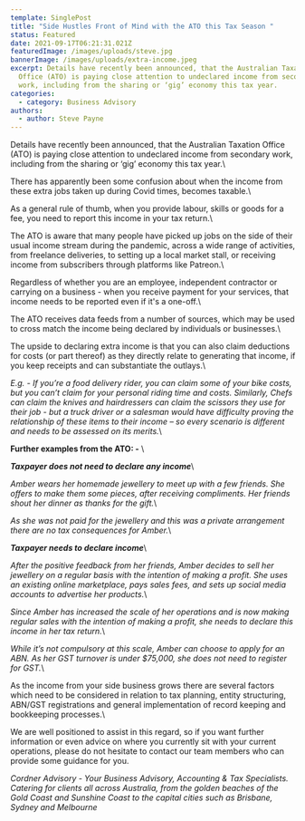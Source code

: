 ```yaml
---
template: SinglePost
title: "Side Hustles Front of Mind with the ATO this Tax Season "
status: Featured
date: 2021-09-17T06:21:31.021Z
featuredImage: /images/uploads/steve.jpg
bannerImage: /images/uploads/extra-income.jpeg
excerpt: Details have recently been announced, that the Australian Taxation
  Office (ATO) is paying close attention to undeclared income from secondary
  work, including from the sharing or ‘gig’ economy this tax year.
categories:
  - category: Business Advisory
authors:
  - author: Steve Payne
---
```

Details have recently been announced, that the Australian Taxation Office (ATO) is paying close attention to undeclared income from secondary work, including from the sharing or ‘gig’ economy this tax year.\

There has apparently been some confusion about when the income from these extra jobs taken up during Covid times, becomes taxable.\

As a general rule of thumb, when you provide labour, skills or goods for a fee, you need to report this income in your tax return.\

The ATO is aware that many people have picked up jobs on the side of their usual income stream during the pandemic, across a wide range of activities, from freelance deliveries, to setting up a local market stall, or receiving income from subscribers through platforms like Patreon.\

Regardless of whether you are an employee, independent contractor or carrying on a business - when you receive payment for your services, that income needs to be reported even if it's a one-off.\

The ATO receives data feeds from a number of sources, which may be used to cross match the income being declared by individuals or businesses.\

The upside to declaring extra income is that you can also claim deductions for costs (or part thereof) as they directly relate to generating that income, if you keep receipts and can substantiate the outlays.\

*E.g. - If you’re a food delivery rider, you can claim some of your bike costs, but you can’t claim for your personal riding time and costs.  Similarly, Chefs can claim the knives and hairdressers can claim the scissors they use for their job - but a truck driver or a salesman would have difficulty proving the relationship of these items to their income – so every scenario is different and needs to be assessed on its merits.*\

**Further examples from the ATO: -** \

***Taxpayer does not need to declare any income***\

*Amber wears her homemade jewellery to meet up with a few friends. She offers to make them some pieces, after receiving compliments. Her friends shout her dinner as thanks for the gift.*\

*As she was not paid for the jewellery and this was a private arrangement there are no tax consequences for Amber.*\

***Taxpayer needs to declare income***\

*After the positive feedback from her friends, Amber decides to sell her jewellery on a regular basis with the intention of making a profit. She uses an existing online marketplace, pays sales fees, and sets up social media accounts to advertise her products.*\

*Since Amber has increased the scale of her operations and is now making regular sales with the intention of making a profit, she needs to declare this income in her tax return.*\

*While it’s not compulsory at this scale, Amber can choose to apply for an ABN. As her GST turnover is under $75,000, she does not need to register for GST.*\

As the income from your side business grows there are several factors which need to be considered in relation to tax planning, entity structuring, ABN/GST registrations and general implementation of record keeping and bookkeeping processes.\

We are well positioned to assist in this regard, so if you want further information or even advice on where you currently sit with your current operations, please do not hesitate to contact our team members who can provide some guidance for you.

*Cordner Advisory - Your Business Advisory, Accounting & Tax Specialists. Catering for clients all across Australia, from the golden beaches of the Gold Coast and Sunshine Coast to the capital cities such as Brisbane, Sydney and Melbourne*